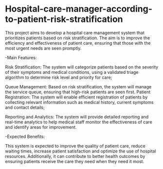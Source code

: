 # Hospital-care-manager-according-to-patient-risk-stratification
 This project aims to develop a hospital care management system that prioritizes patients based on risk stratification. The aim is to improve the efficiency and effectiveness of patient care, ensuring that those with the most urgent needs are seen promptly.

 -Main Features:

Risk Stratification: The system will categorize patients based on the severity of their symptoms and medical conditions, using a validated triage algorithm to determine risk level and priority for care;

Queue Management: Based on risk stratification, the system will manage the service queue, ensuring that high-risk patients are seen first.
Patient Registration: The system will enable efficient registration of patients by collecting relevant information such as medical history, current symptoms and contact details;

Reporting and Analytics: The system will provide detailed reporting and real-time analytics to help medical staff monitor the effectiveness of care and identify areas for improvement.

-Expected Benefits:

This system is expected to improve the quality of patient care, reduce waiting times, increase patient satisfaction and optimize the use of hospital resources. Additionally, it can contribute to better health outcomes by ensuring patients receive the care they need when they need it most.
